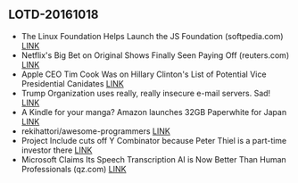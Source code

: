 ## LOTD-20161018

-  The Linux Foundation Helps Launch the JS Foundation  (softpedia.com)  [LINK](https://linux.slashdot.org/story/16/10/17/2227221/the-linux-foundation-helps-launch-the-js-foundation)
-  Netflix's Big Bet on Original Shows Finally Seen Paying Off  (reuters.com)  [LINK](https://entertainment.slashdot.org/story/16/10/18/1525223/netflixs-big-bet-on-original-shows-finally-seen-paying-off)
- Apple CEO Tim Cook Was on Hillary Clinton's List of Potential Vice Presidential Canidates [LINK](http://gizmodo.com/apple-ceo-tim-cook-was-on-hillary-clintons-list-of-pote-1787919668)
- Trump Organization uses really, really insecure e-mail servers. Sad! [LINK](http://arstechnica.com/information-technology/2016/10/windows-server-2003-in-2016-trumps-mail-servers-are-old-and-insecure/)
- A Kindle for your manga? Amazon launches 32GB Paperwhite for Japan [LINK](http://arstechnica.com/gadgets/2016/10/a-kindle-for-your-manga-amazon-launches-32gb-paperwhite-for-japan/)
- rekihattori/awesome-programmers [LINK](https://github.com/rekihattori/awesome-programmers)
- Project Include cuts off Y Combinator because Peter Thiel is a part-time investor there [LINK](http://boingboing.net/2016/10/17/project-include-cuts-off-y-com.html)
-  Microsoft Claims Its Speech Transcription AI is Now Better Than Human Professionals  (qz.com)  [LINK](https://tech.slashdot.org/story/16/10/18/1721220/microsoft-claims-its-speech-transcription-ai-is-now-better-than-human-professionals)

